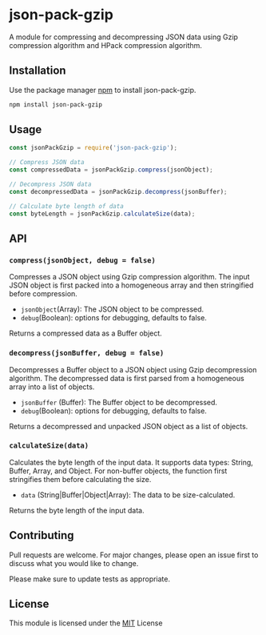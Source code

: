 # json-pack-gzip

A module for compressing and decompressing JSON data using Gzip compression algorithm and HPack compression algorithm.

## Installation

Use the package manager [npm](http://npmjs.org/) to install json-pack-gzip.

```bash
npm install json-pack-gzip
```
## Usage

```javascript
const jsonPackGzip = require('json-pack-gzip');

// Compress JSON data
const compressedData = jsonPackGzip.compress(jsonObject);

// Decompress JSON data
const decompressedData = jsonPackGzip.decompress(jsonBuffer);

// Calculate byte length of data
const byteLength = jsonPackGzip.calculateSize(data);
```

## API

### ```compress(jsonObject, debug = false)```

Compresses a JSON object using Gzip compression algorithm. The input JSON object is first packed into a homogeneous array and then stringified before compression.

- ```jsonObject```(Array): The JSON object to be compressed.
- ```debug```(Boolean): options for debugging, defaults to false.

Returns a compressed data as a Buffer object.

### ```decompress(jsonBuffer, debug = false)```
Decompresses a Buffer object to a JSON object using Gzip decompression algorithm. The decompressed data is first parsed from a homogeneous array into a list of objects.

- ```jsonBuffer``` (Buffer): The Buffer object to be decompressed.
- ```debug```(Boolean): options for debugging, defaults to false.

Returns a decompressed and unpacked JSON object as a list of objects.

### ```calculateSize(data)```
Calculates the byte length of the input data. It supports data types: String, Buffer, Array, and Object. For non-buffer objects, the function first stringifies them before calculating the size.

- ```data``` (String|Buffer|Object|Array): The data to be size-calculated.

Returns the byte length of the input data.

## Contributing

Pull requests are welcome. For major changes, please open an issue first
to discuss what you would like to change.

Please make sure to update tests as appropriate.

## License

This module is licensed under the [MIT](https://choosealicense.com/licenses/mit/) License
